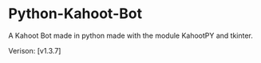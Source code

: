 # Python-Kahoot-Bot
A Kahoot Bot made in python made with the module KahootPY and tkinter.

Verison: [v1.3.7]
